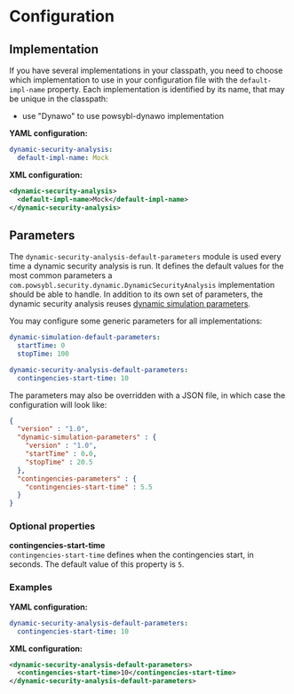 # Configuration

## Implementation
If you have several implementations in your classpath, you need to choose which implementation to use in your configuration file with the `default-impl-name` property.
Each implementation is identified by its name, that may be unique in the classpath:
- use "Dynawo" to use powsybl-dynawo implementation

**YAML configuration:**
```yaml
dynamic-security-analysis:
  default-impl-name: Mock
```

**XML configuration:**
```xml
<dynamic-security-analysis>
  <default-impl-name>Mock</default-impl-name>
</dynamic-security-analysis>
```

## Parameters
The `dynamic-security-analysis-default-parameters` module is used every time a dynamic security analysis is run. It defines the default values for the most common parameters a `com.powsybl.security.dynamic.DynamicSecurityAnalysis` implementation should be able to handle.
In addition to its own set of parameters, the dynamic security analysis reuses [dynamic simulation parameters](../dynamic/configuration.md).

You may configure some generic parameters for all implementations:
```yaml
dynamic-simulation-default-parameters:
  startTime: 0
  stopTime: 100

dynamic-security-analysis-default-parameters:
  contingencies-start-time: 10
```

The parameters may also be overridden with a JSON file, in which case the configuration will look like:
```json
{
  "version" : "1.0",
  "dynamic-simulation-parameters" : {
    "version" : "1.0",
    "startTime" : 0.0,
    "stopTime" : 20.5
  },
  "contingencies-parameters" : {
    "contingencies-start-time" : 5.5
  }
}
```

### Optional properties

**contingencies-start-time**  
`contingencies-start-time` defines when the contingencies start, in seconds. The default value of this property is `5`.

### Examples

**YAML configuration:**
```yaml
dynamic-security-analysis-default-parameters:
  contingencies-start-time: 10
```

**XML configuration:**
```xml
<dynamic-security-analysis-default-parameters>
  <contingencies-start-time>10</contingencies-start-time>
</dynamic-security-analysis-default-parameters>
```
